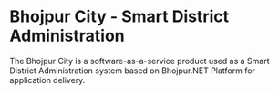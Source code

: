 # Bhojpur City - Smart District Administration
The Bhojpur City is a software-as-a-service product used as a Smart District Administration system based on Bhojpur.NET Platform for application delivery.
